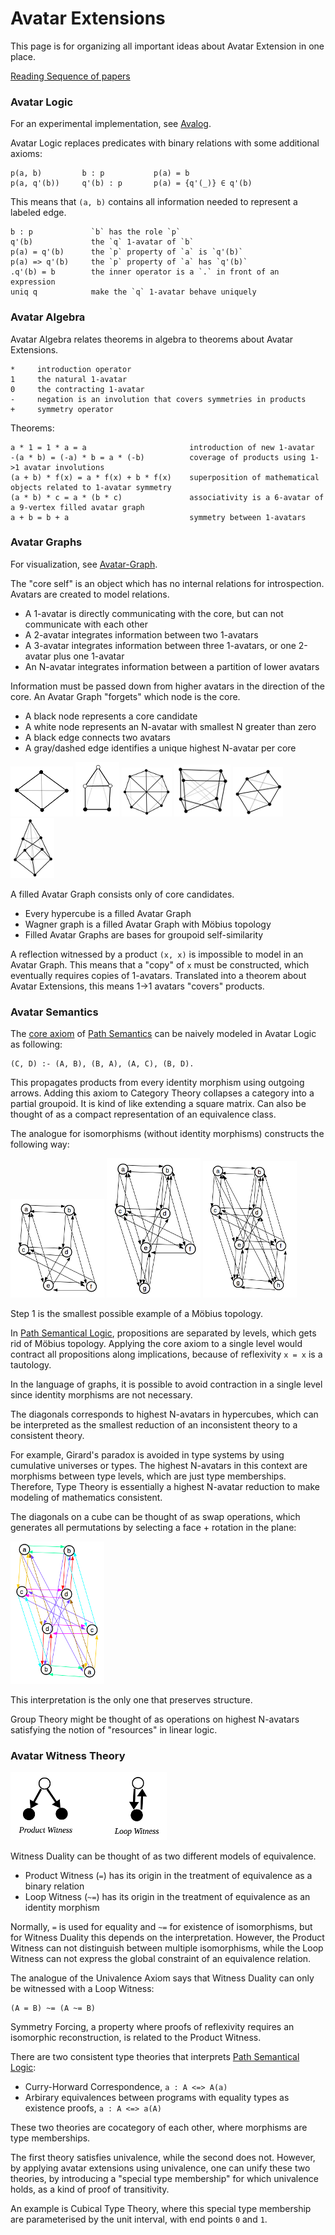 # Avatar Extensions

This page is for organizing all important ideas about Avatar Extension in one place.

[Reading Sequence of papers](https://github.com/advancedresearch/path_semantics/blob/master/sequences.md#avatar-extensions)

### Avatar Logic

For an experimental implementation, see [Avalog](https://github.com/advancedresearch/avalog).

Avatar Logic replaces predicates with binary relations with some additional axioms:

```text
p(a, b)         b : p           p(a) = b
p(a, q'(b))     q'(b) : p       p(a) = {q'(_)} ∈ q'(b)
```

This means that `(a, b)` contains all information needed to represent a labeled edge.

```text
b : p             `b` has the role `p`
q'(b)             the `q` 1-avatar of `b`
p(a) = q'(b)      the `p` property of `a` is `q'(b)`
p(a) => q'(b)     the `p` property of `a` has `q'(b)`
.q'(b) = b        the inner operator is a `.` in front of an expression
uniq q            make the `q` 1-avatar behave uniquely
```

### Avatar Algebra

Avatar Algebra relates theorems in algebra to theorems about Avatar Extensions.

```
*     introduction operator
1     the natural 1-avatar
0     the contracting 1-avatar
-     negation is an involution that covers symmetries in products
+     symmetry operator
```

Theorems:

```
a * 1 = 1 * a = a                       introduction of new 1-avatar
-(a * b) = (-a) * b = a * (-b)          coverage of products using 1->1 avatar involutions
(a + b) * f(x) = a * f(x) + b * f(x)    superposition of mathematical objects related to 1-avatar symmetry
(a * b) * c = a * (b * c)               associativity is a 6-avatar of a 9-vertex filled avatar graph
a + b = b + a                           symmetry between 1-avatars
```

### Avatar Graphs

For visualization, see [Avatar-Graph](https://github.com/advancedresearch/avatar_graph).

The "core self" is an object which has no internal relations for introspection.
Avatars are created to model relations.

- A 1-avatar is directly communicating with the core, but can not communicate with each other
- A 2-avatar integrates information between two 1-avatars
- A 3-avatar integrates information between three 1-avatars, or one 2-avatar plus one 1-avatar
- An N-avatar integrates information between a partition of lower avatars

Information must be passed down from higher avatars in the direction of the core.
An Avatar Graph "forgets" which node is the core.

- A black node represents a core candidate
- A white node represents an N-avatar with smallest N greater than zero
- A black edge connects two avatars
- A gray/dashed edge identifies a unique highest N-avatar per core

![square](./images/avatar4-01.png)
![5-avatar](./images/avatar5-01.png)
![wagner](./images/wagner.png)
![wagner-mobius](./images/wagner-mobius.png)
![counter example to 2^n conjecture](./images/avatar6-03.png)
![associativity](./images/associativity.png)

A filled Avatar Graph consists only of core candidates.

- Every hypercube is a filled Avatar Graph
- Wagner graph is a filled Avatar Graph with Möbius topology
- Filled Avatar Graphs are bases for groupoid self-similarity

A reflection witnessed by a product `(x, x)` is impossible to model in an Avatar Graph.
This means that a "copy" of `x` must be constructed, which eventually requires copies of 1-avatars.
Translated into a theorem about Avatar Extensions, this means 1->1 avatars "covers" products.

### Avatar Semantics

The [core axiom](https://github.com/advancedresearch/path_semantics/blob/master/sequences.md#foundation) of [Path Semantics](https://github.com/advancedresearch/path_semantics) can be naively modeled in Avatar Logic as following:

```
(C, D) :- (A, B), (B, A), (A, C), (B, D).
```

This propagates products from every identity morphism using outgoing arrows.
Adding this axiom to Category Theory collapses a category into a partial groupoid.
It is kind of like extending a square matrix.
Can also be thought of as a compact representation of an equivalence class.

The analogue for isomorphisms (without identity morphisms) constructs the following way:

![step1](./images/iso-step1.png)
![step2](./images/iso-step2.png)
![step3](./images/iso-step3.png)

Step 1 is the smallest possible example of a Möbius topology.

In [Path Semantical Logic](https://github.com/advancedresearch/path_semantics/blob/master/sequences.md#path-semantical-logic),
propositions are separated by levels, which gets rid of Möbius topology.
Applying the core axiom to a single level would contract all propositions along implications,
because of reflexivity `x = x` is a tautology.

In the language of graphs, it is possible to avoid contraction in a single level since identity morphisms are not necessary.

The diagonals corresponds to highest N-avatars in hypercubes,
which can be interpreted as the smallest reduction of an inconsistent theory to a consistent theory.

For example, Girard's paradox is avoided in type systems by using cumulative universes or types.
The highest N-avatars in this context are morphisms between type levels, which are just type memberships.
Therefore, Type Theory is essentially a highest N-avatar reduction to make modeling of mathematics consistent.

The diagonals on a cube can be thought of as swap operations,
which generates all permutations by selecting a face + rotation in the plane:

![swap-cube](./images/cube-swap.png)

This interpretation is the only one that preserves structure.

Group Theory might be thought of as operations on highest N-avatars satisfying the notion of "resources" in linear logic.

### Avatar Witness Theory

![witness-duality](./images/witness-duality.png)

Witness Duality can be thought of as two different models of equivalence.

- Product Witness (`=`) has its origin in the treatment of equivalence as a binary relation
- Loop Witness (`~=`) has its origin in the treatment of equivalence as an identity morphism

Normally, `=` is used for equality and `~=` for existence of isomorphisms,
but for Witness Duality this depends on the interpretation.
However, the Product Witness can not distinguish between multiple isomorphisms,
while the Loop Witness can not express the global constraint of an equivalence relation.

The analogue of the Univalence Axiom says that Witness Duality can only be witnessed with a Loop Witness:

```text
(A = B) ~= (A ~= B)
```

Symmetry Forcing, a property where proofs of reflexivity requires an isomorphic reconstruction,
is related to the Product Witness.

There are two consistent type theories that interprets [Path Semantical Logic](https://github.com/advancedresearch/path_semantics/blob/master/sequences.md#path-semantical-logic):

- Curry-Horward Correspondence, `a : A <=> A(a)`
- Arbirary equivalences between programs with equality types as existence proofs, `a : A <=> a(A)`

These two theories are cocategory of each other, where morphisms are type memberships.

The first theory satisfies univalence, while the second does not.
However, by applying avatar extensions using univalence, one can unify these two theories,
by introducing a "special type membership" for which univalence holds,
as a kind of proof of transitivity.

An example is Cubical Type Theory, where this special type membership are parameterised by the unit interval,
with end points `0` and `1`.
